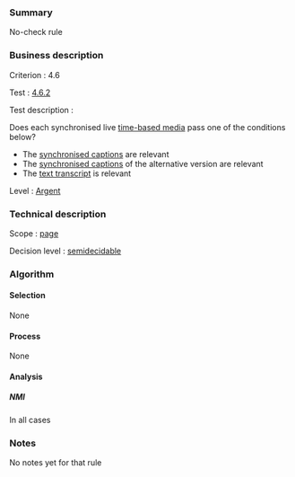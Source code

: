### Summary

No-check rule

### Business description

Criterion : 4.6

Test : [4.6.2](http://www.accessiweb.org/index.php/accessiweb-22-english-version.html#test-4-6-2)

Test description :

Does each synchronised live [time-based
media](http://www.braillenet.org/accessibilite/referentiel-aw21-en/glossaire.php#mMediaTemp)
pass one of the conditions below?

-   The [synchronised
    captions](http://www.braillenet.org/accessibilite/referentiel-aw21-en/glossaire.php#mSsTitreSynchro)
    are relevant
-   The [synchronised
    captions](http://www.braillenet.org/accessibilite/referentiel-aw21-en/glossaire.php#mSsTitreSynchro)
    of the alternative version are relevant
-   The [text
    transcript](http://www.braillenet.org/accessibilite/referentiel-aw21-en/glossaire.php#mTranscriptTextuel)
    is relevant

Level : [Argent](/en/category/rules-design/accessiweb-11/level/argent)

### Technical description

Scope : [page](/en/category/rules-design/accessiweb-11/scope/page)

Decision level :
[semidecidable](/en/category/rules-design/accessiweb-11/decision-level/semidecidable)

### Algorithm

#### Selection

None

#### Process

None

#### Analysis

##### NMI

In all cases

### Notes

No notes yet for that rule
